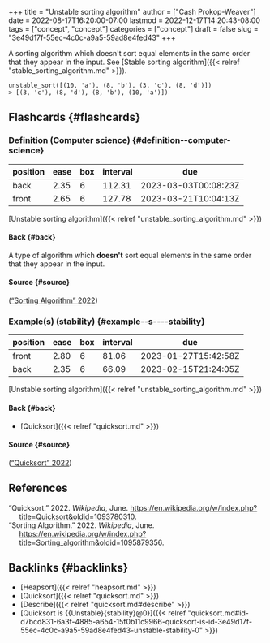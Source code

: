 +++
title = "Unstable sorting algorithm"
author = ["Cash Prokop-Weaver"]
date = 2022-08-17T16:20:00-07:00
lastmod = 2022-12-17T14:20:43-08:00
tags = ["concept", "concept"]
categories = ["concept"]
draft = false
slug = "3e49d17f-55ec-4c0c-a9a5-59ad8e4fed43"
+++

A sorting algorithm which doesn't sort equal elements in the same order that they appear in the input. See [Stable sorting algorithm]({{< relref "stable_sorting_algorithm.md" >}}).

```text
unstable_sort([(10, 'a'), (8, 'b'), (3, 'c'), (8, 'd')])
> [(3, 'c'), (8, 'd'), (8, 'b'), (10, 'a')])
```


## Flashcards {#flashcards}


### Definition (Computer science) {#definition--computer-science}

| position | ease | box | interval | due                  |
|----------|------|-----|----------|----------------------|
| back     | 2.35 | 6   | 112.31   | 2023-03-03T00:08:23Z |
| front    | 2.65 | 6   | 127.78   | 2023-03-21T10:04:13Z |

[Unstable sorting algorithm]({{< relref "unstable_sorting_algorithm.md" >}})


#### Back {#back}

A type of algorithm which **doesn't** sort equal elements in the same order that they appear in the input.


#### Source {#source}

(<a href="#citeproc_bib_item_2">“Sorting Algorithm” 2022</a>)


### Example(s) (stability) {#example--s----stability}

| position | ease | box | interval | due                  |
|----------|------|-----|----------|----------------------|
| front    | 2.80 | 6   | 81.06    | 2023-01-27T15:42:58Z |
| back     | 2.35 | 6   | 66.09    | 2023-02-15T21:24:05Z |

[Unstable sorting algorithm]({{< relref "unstable_sorting_algorithm.md" >}})


#### Back {#back}

-   [Quicksort]({{< relref "quicksort.md" >}})


#### Source {#source}

(<a href="#citeproc_bib_item_1">“Quicksort” 2022</a>)

## References

<style>.csl-entry{text-indent: -1.5em; margin-left: 1.5em;}</style><div class="csl-bib-body">
  <div class="csl-entry"><a id="citeproc_bib_item_1"></a>“Quicksort.” 2022. <i>Wikipedia</i>, June. <a href="https://en.wikipedia.org/w/index.php?title=Quicksort&oldid=1093780310">https://en.wikipedia.org/w/index.php?title=Quicksort&#38;oldid=1093780310</a>.</div>
  <div class="csl-entry"><a id="citeproc_bib_item_2"></a>“Sorting Algorithm.” 2022. <i>Wikipedia</i>, June. <a href="https://en.wikipedia.org/w/index.php?title=Sorting_algorithm&oldid=1095879356">https://en.wikipedia.org/w/index.php?title=Sorting_algorithm&#38;oldid=1095879356</a>.</div>
</div>


## Backlinks {#backlinks}

-   [Heapsort]({{< relref "heapsort.md" >}})
-   [Quicksort]({{< relref "quicksort.md" >}})
-   [Describe]({{< relref "quicksort.md#describe" >}})
-   [Quicksort is {{Unstable}{stability}@0}]({{< relref "quicksort.md#id-d7bcd831-6a3f-4885-a654-15f0b11c9966-quicksort-is-id-3e49d17f-55ec-4c0c-a9a5-59ad8e4fed43-unstable-stability-0" >}})
